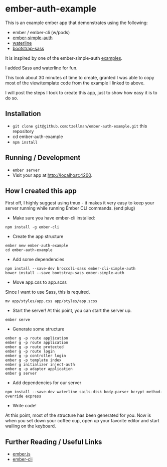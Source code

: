 # ember-auth-example

This is an example ember app that demonstrates using the following:

* ember / ember-cli (w/pods)
* [ember-simple-auth](https://github.com/simplabs/ember-simple-auth/)
* [waterline](https://github.com/balderdashy/waterline)
* [bootstrap-sass](https://github.com/twbs/bootstrap-sass)

It is inspired by one of the ember-simple-auth [examples](https://github.com/simplabs/ember-simple-auth/blob/master/examples/1-simple.html).

I added Sass and waterline for fun.

This took about 30 minutes of time to create, granted I was able to copy most of the view/template code
from the example I linked to above.

I will post the steps I took to create this app, just to show how easy it is to do so.

## Installation

* `git clone git@github.com:tzellman/ember-auth-example.git` this repository
* cd ember-auth-example
* `npm install`

## Running / Development

* `ember server`
* Visit your app at [http://localhost:4200](http://localhost:4200).


## How I created this app

First off, I highly suggest using tmux - it makes it very easy to keep your server running while running
Ember CLI commands. (end plug)

* Make sure you have ember-cli installed:

```npm install -g ember-cli```

* Create the app structure

```
ember new ember-auth-example
cd ember-auth-example
```

* Add some dependencies

```
npm install --save-dev broccoli-sass ember-cli-simple-auth
bower install --save bootstrap-sass ember-simple-auth
```

* Move app.css to app.scss

Since I want to use Sass, this is required.

```
mv app/styles/app.css app/styles/app.scss
```

* Start the server!
At this point, you can start the server up.

```
ember serve
```

* Generate some structure

```
ember g -p route application
ember g -p route application
ember g -p route protected
ember g -p route login
ember g -p controller login
ember g -p template index
ember g initializer inject-auth
ember g -p adapter application
ember g server
```

* Add dependencies for our server

```
npm install --save-dev waterline sails-disk body-parser bcrypt method-override express
```

* Write code!
 
At this point, most of the structure has been generated for you.
Now is when you set down your coffee cup, open up your favorite editor and start wailing on the keyboard.

## Further Reading / Useful Links

* [ember.js](http://emberjs.com/)
* [ember-cli](http://www.ember-cli.com/)
